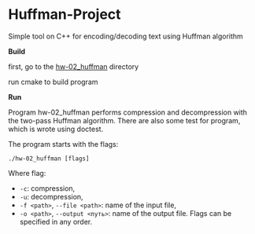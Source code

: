 # Huffman-Project
Simple tool on C++ for encoding/decoding text using Huffman algorithm

**Build**

first, go to the [hw-02_huffman](hw-02_huffman) directory

run cmake to build program

**Run**

Program hw-02_huffman performs compression and decompression with the two-pass Huffman algorithm. There are also some test for program, which is wrote using doctest. 

The program starts with the flags: 

```
./hw-02_huffman [flags]
```
Where flag:
* `-c`: compression,
* `-u`: decompression,
* `-f <path>`, `--file <path>`: name of the input file,
* `-o <path>`, `--output <путь>`: name of the output file.
Flags can be specified in any order.

